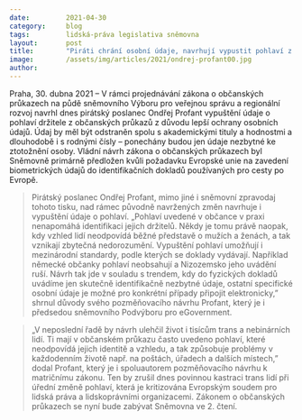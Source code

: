 ```yaml
---
date:         2021-04-30
category:     blog
tags:         lidská-práva legislativa sněmovna
layout:       post
title:        "Piráti chrání osobní údaje, navrhují vypustit pohlaví z občanských průkazů"
image:        /assets/img/articles/2021/ondrej-profant00.jpg
author:       
---
```




Praha, 30. dubna 2021 – V rámci projednávání zákona o občanských průkazech na půdě sněmovního Výboru pro veřejnou správu a regionální rozvoj navrhl dnes pirátský poslanec Ondřej Profant vypuštění údaje o pohlaví držitele z občanských průkazů z důvodu lepší ochrany osobních údajů. Údaj by měl být odstraněn spolu s akademickými tituly a hodnostmi a dlouhodobě i s rodnými čísly – ponechány budou jen údaje nezbytné ke ztotožnění osoby. Vládní návrh zákona o občanských průkazech byl Sněmovně primárně předložen kvůli požadavku Evropské unie na zavedení biometrických údajů do identifikačních dokladů používaných pro cesty po Evropě. 

> Pirátský poslanec Ondřej Profant, mimo jiné i sněmovní zpravodaj tohoto tisku, nad rámec původně navržených změn navrhuje i vypuštění údaje o pohlaví. „Pohlaví uvedené v občance v praxi nenapomáhá identifikaci jejich držitelů. Někdy je tomu právě naopak, kdy vzhled lidí neodpovídá běžné představě o mužích a ženách, a tak vznikají zbytečná nedorozumění. Vypuštění pohlaví umožňují i mezinárodní standardy, podle kterých se doklady vydávají. Například německé občanky pohlaví neobsahují a Nizozemsko jeho uvádění ruší. Návrh tak jde v souladu s trendem, kdy do fyzických dokladů uvádíme jen skutečně identifikačně nezbytné údaje, ostatní specifické osobní údaje je možné pro konkrétní případy připojit elektronicky,” shrnul důvody svého pozměňovacího návrhu Profant, který je i předsedou sněmovního Podvýboru pro eGovernment.

> „V neposlední řadě by návrh ulehčil život i tisícům trans a nebinárních lidí. Ti mají v občanském průkazu často uvedeno pohlaví, které neodpovídá jejich identitě a vzhledu, a tak způsobuje problémy v každodenním životě např. na poštách, úřadech a dalších místech,” dodal Profant, který je i spoluautorem pozměňovacího návrhu k matričnímu zákonu. Ten by zrušil dnes povinnou kastraci trans lidí při úřední změně pohlaví, která je kritizována Evropským soudem pro lidská práva a lidskoprávními organizacemi. Zákonem o občanských průkazech se nyní bude zabývat Sněmovna ve 2. čtení.
